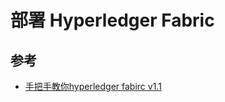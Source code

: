# 部署 Hyperledger Fabric

## 参考

* [手把手教你hyperledger fabirc v1.1](https://github.com/itheima1/hyperledger)
